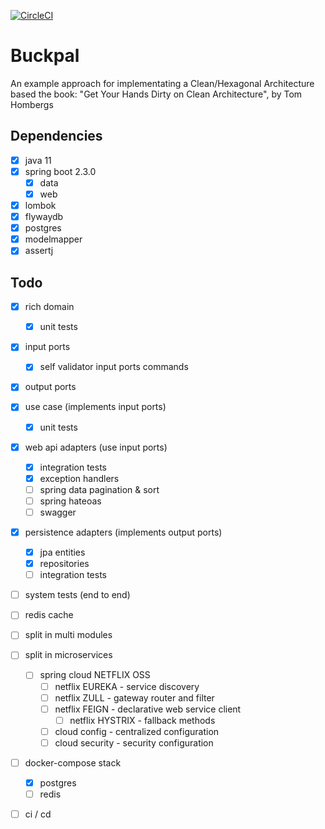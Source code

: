 [![CircleCI](https://circleci.com/gh/marcosvieirajr/buckpal-clean-architecture-spring.svg?style=svg)](https://circleci.com/gh/marcosvieirajr/buckpal-clean-architecture-spring)

# Buckpal

An example approach for implementating a Clean/Hexagonal Architecture based the book: "Get Your Hands Dirty on Clean Architecture", by Tom Hombergs

## Dependencies

- [x] java 11
- [x] spring boot 2.3.0
    - [x] data
    - [x] web
- [x] lombok
- [x] flywaydb
- [x] postgres
- [x] modelmapper
- [x] assertj

## Todo

- [x] rich domain
    - [x] unit tests
- [x] input ports
    - [x] self validator input ports commands
- [x] output ports
- [x] use case (implements input ports)
    - [x] unit tests
- [x] web api adapters (use input ports)
    - [x] integration tests
    - [x] exception handlers
    - [ ] spring data pagination & sort
    - [ ] spring hateoas
    - [ ] swagger
- [x] persistence adapters (implements output ports)
    - [x] jpa entities
    - [x] repositories
    - [ ] integration tests
- [ ] system tests (end to end)
- [ ] redis cache
- [ ] split in multi modules
- [ ] split in microservices
    - [ ] spring cloud NETFLIX OSS
        - [ ] netflix EUREKA - service discovery
        - [ ] netflix ZULL - gateway router and filter
        - [ ] netflix FEIGN - declarative web service client
            - [ ] netflix HYSTRIX - fallback methods
        - [ ] cloud config - centralized configuration
        - [ ] cloud security - security configuration
- [ ] docker-compose stack
    - [x] postgres
    - [ ] redis
- [ ] ci / cd






